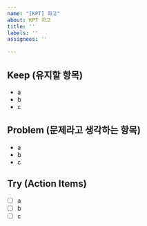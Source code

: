 ```yaml
---
name: "[KPT] 회고"
about: KPT 회고
title: ''
labels: ''
assignees: ''

---
```


## Keep (유지할 항목)
- a
- b
- c
## Problem (문제라고 생각하는 항목)
- a
- b
- c
## Try (Action Items)
- [ ] a
- [ ] b
- [ ] c
